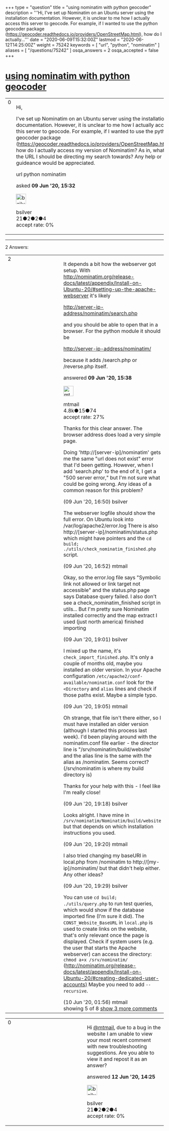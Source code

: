 +++
type = "question"
title = "using nominatim with python geocoder"
description = '''Hi, I&#x27;ve set up Nominatim on an Ubuntu server using the installation documentation. However, it is unclear to me how I actually access this server to geocode. For example, if I wanted to use the python geocoder package (https://geocoder.readthedocs.io/providers/OpenStreetMap.html), how do I actually...'''
date = "2020-06-09T15:32:00Z"
lastmod = "2020-06-12T14:25:00Z"
weight = 75242
keywords = [ "url", "python", "nominatim" ]
aliases = [ "/questions/75242" ]
osqa_answers = 2
osqa_accepted = false
+++

<div class="headNormal">

# [using nominatim with python geocoder](/questions/75242/using-nominatim-with-python-geocoder)

</div>

<div id="main-body">

<div id="askform">

<table id="question-table" style="width:100%;">
<colgroup>
<col style="width: 50%" />
<col style="width: 50%" />
</colgroup>
<tbody>
<tr>
<td style="width: 30px; vertical-align: top"><div class="vote-buttons">
<span id="post-75242-upvote" class="ajax-command post-vote up" rel="nofollow" title="I like this post (click again to cancel)"> </span>
<div id="post-75242-score" class="post-score" title="current number of votes">
0
</div>
<span id="post-75242-downvote" class="ajax-command post-vote down" rel="nofollow" title="I dont like this post (click again to cancel)"> </span> <span id="favorite-mark" class="ajax-command favorite-mark" rel="nofollow" title="mark/unmark this question as favorite (click again to cancel)"> </span>
<div id="favorite-count" class="favorite-count">
&#10;</div>
</div></td>
<td><div id="item-right">
<div class="question-body">
<p>Hi,</p>
<p>I've set up Nominatim on an Ubuntu server using the installation documentation. However, it is unclear to me how I actually access this server to geocode. For example, if I wanted to use the python geocoder package (<a href="https://geocoder.readthedocs.io/providers/OpenStreetMap.html),">https://geocoder.readthedocs.io/providers/OpenStreetMap.html),</a> how do I actually access my version of Nominatim? As in, what is the URL I should be directing my search towards? Any help or guideance would be appreciated.</p>
</div>
<div id="question-tags" class="tags-container tags">
<span class="post-tag tag-link-url" rel="tag" title="see questions tagged &#39;url&#39;">url</span> <span class="post-tag tag-link-python" rel="tag" title="see questions tagged &#39;python&#39;">python</span> <span class="post-tag tag-link-nominatim" rel="tag" title="see questions tagged &#39;nominatim&#39;">nominatim</span>
</div>
<div id="question-controls" class="post-controls">
&#10;</div>
<div class="post-update-info-container">
<div class="post-update-info post-update-info-user">
<p>asked <strong>09 Jun '20, 15:32</strong></p>
<img src="https://secure.gravatar.com/avatar/3a3e3af440ad8ed5385f87e1957d1642?s=32&amp;d=identicon&amp;r=g" class="gravatar" width="32" height="32" alt="bsilver&#39;s gravatar image" />
<p><span>bsilver</span><br />
<span class="score" title="21 reputation points">21</span><span title="2 badges"><span class="badge1">●</span><span class="badgecount">2</span></span><span title="2 badges"><span class="silver">●</span><span class="badgecount">2</span></span><span title="4 badges"><span class="bronze">●</span><span class="badgecount">4</span></span><br />
<span class="accept_rate" title="Rate of the user&#39;s accepted answers">accept rate:</span> <span title="bsilver has no accepted answers">0%</span></p>
</div>
</div>
<div id="comments-container-75242" class="comments-container">
&#10;</div>
<div id="comment-tools-75242" class="comment-tools">
&#10;</div>
<div class="clear">
&#10;</div>
<div id="comment-75242-form-container" class="comment-form-container">
&#10;</div>
<div class="clear">
&#10;</div>
</div></td>
</tr>
</tbody>
</table>

------------------------------------------------------------------------

<div class="tabBar">

<span id="sort-top"></span>

<div class="headQuestions">

2 Answers:

</div>

</div>

<span id="75243"></span>

<div id="answer-container-75243" class="answer">

<table style="width:100%;">
<colgroup>
<col style="width: 50%" />
<col style="width: 50%" />
</colgroup>
<tbody>
<tr>
<td style="width: 30px; vertical-align: top"><div class="vote-buttons">
<span id="post-75243-upvote" class="ajax-command post-vote up" rel="nofollow" title="I like this post (click again to cancel)"> </span>
<div id="post-75243-score" class="post-score" title="current number of votes">
2
</div>
<span id="post-75243-downvote" class="ajax-command post-vote down" rel="nofollow" title="I dont like this post (click again to cancel)"> </span>
</div></td>
<td><div class="item-right">
<div class="answer-body">
<p>It depends a bit how the webserver got setup. With <a href="http://nominatim.org/release-docs/latest/appendix/Install-on-Ubuntu-20/#setting-up-the-apache-webserver">http://nominatim.org/release-docs/latest/appendix/Install-on-Ubuntu-20/#setting-up-the-apache-webserver</a> it's likely</p>
<p><a href="http://server-ip-address/nominatim/search.php">http://server-ip-address/nominatim/search.php</a></p>
<p>and you should be able to open that in a browser. For the python module it should be</p>
<p><a href="http://server-ip-address/nominatim/">http://server-ip-address/nominatim/</a></p>
<p>because it adds /search.php or /reverse.php itself.</p>
</div>
<div class="answer-controls post-controls">
&#10;</div>
<div class="post-update-info-container">
<div class="post-update-info post-update-info-user">
<p>answered <strong>09 Jun '20, 15:38</strong></p>
<img src="https://secure.gravatar.com/avatar/96aad1e1801b7ea36fba50687924c935?s=32&amp;d=identicon&amp;r=g" class="gravatar" width="32" height="32" alt="mtmail&#39;s gravatar image" />
<p><span>mtmail</span><br />
<span class="score" title="4757 reputation points"><span>4.8k</span></span><span title="15 badges"><span class="silver">●</span><span class="badgecount">15</span></span><span title="74 badges"><span class="bronze">●</span><span class="badgecount">74</span></span><br />
<span class="accept_rate" title="Rate of the user&#39;s accepted answers">accept rate:</span> <span title="mtmail has 50 accepted answers">27%</span></p>
</div>
</div>
<div id="comments-container-75243" class="comments-container">
<span id="75244"></span>
<div id="comment-75244" class="comment">
<div id="post-75244-score" class="comment-score">
&#10;</div>
<div class="comment-text">
<p>Thanks for this clear answer. The browser address does load a very simple page.</p>
<p>Doing 'http://[server-ip]/nominatim' gets me the same "url does not exist" error that I'd been getting. However, when I add 'search.php' to the end of it, I get a "500 server error," but I'm not sure what could be going wrong. Any ideas of a common reason for this problem?</p>
</div>
<div id="comment-75244-info" class="comment-info">
<span class="comment-age">(09 Jun '20, 16:50)</span> <span class="comment-user userinfo">bsilver</span>
</div>
</div>
<span id="75245"></span>
<div id="comment-75245" class="comment">
<div id="post-75245-score" class="comment-score">
&#10;</div>
<div class="comment-text">
<p>The webserver logfile should show the full error. On Ubuntu look into /var/log/apache2/error.log There is also http://[server-ip]/nominatim/status.php which might have pointers and the <code>cd build; ./utils/check_nominatim_finished.php</code> script.</p>
</div>
<div id="comment-75245-info" class="comment-info">
<span class="comment-age">(09 Jun '20, 16:52)</span> <span class="comment-user userinfo">mtmail</span>
</div>
</div>
<span id="75246"></span>
<div id="comment-75246" class="comment">
<div id="post-75246-score" class="comment-score">
&#10;</div>
<div class="comment-text">
<p>Okay, so the error.log file says "Symbolic link not allowed or link target not accessible" and the status.php page says Database query failed. I also don't see a check_nominatim_finished script in utils... But I'm pretty sure Nominatim installed correctly and the map extract I used (just north america) finished importing</p>
</div>
<div id="comment-75246-info" class="comment-info">
<span class="comment-age">(09 Jun '20, 19:01)</span> <span class="comment-user userinfo">bsilver</span>
</div>
</div>
<span id="75248"></span>
<div id="comment-75248" class="comment">
<div id="post-75248-score" class="comment-score">
&#10;</div>
<div class="comment-text">
<p>I mixed up the name, it's <code>check_import_finished.php</code>. It's only a couple of months old, maybe you installed an older version. In your Apache configuration <code>/etc/apache2/conf-available/nominatim.conf</code> look for the <code>&lt;Directory</code> and <code>alias</code> lines and check if those paths exist. Maybe a simple typo.</p>
</div>
<div id="comment-75248-info" class="comment-info">
<span class="comment-age">(09 Jun '20, 19:05)</span> <span class="comment-user userinfo">mtmail</span>
</div>
</div>
<span id="75249"></span>
<div id="comment-75249" class="comment">
<div id="post-75249-score" class="comment-score">
&#10;</div>
<div class="comment-text">
<p>Oh strange, that file isn't there either, so I must have installed an older version (although I started this process last week). I'd been playing around with the nominatim.conf file earlier - the director line is "/srv/nominatim/build/website" and the alias line is the same with the alias as /nominatim. Seems correct? (/srv/nominatim is where my build directory is)</p>
<p>Thanks for your help with this - I feel like I'm really close!</p>
</div>
<div id="comment-75249-info" class="comment-info">
<span class="comment-age">(09 Jun '20, 19:18)</span> <span class="comment-user userinfo">bsilver</span>
</div>
</div>
<span id="75250"></span>
<div id="comment-75250" class="comment not_top_scorer">
<div id="post-75250-score" class="comment-score">
&#10;</div>
<div class="comment-text">
<p>Looks alright. I have mine in <code>/srv/nominatim/Nominatim/build/website</code> but that depends on which installation instructions you used.</p>
</div>
<div id="comment-75250-info" class="comment-info">
<span class="comment-age">(09 Jun '20, 19:20)</span> <span class="comment-user userinfo">mtmail</span>
</div>
</div>
<span id="75253"></span>
<div id="comment-75253" class="comment not_top_scorer">
<div id="post-75253-score" class="comment-score">
&#10;</div>
<div class="comment-text">
<p>I also tried changing my baseURl in local.php from /nominatim to http://[my-ip]/nominatim/ but that didn't help either. Any other ideas?</p>
</div>
<div id="comment-75253-info" class="comment-info">
<span class="comment-age">(09 Jun '20, 19:29)</span> <span class="comment-user userinfo">bsilver</span>
</div>
</div>
<span id="75260"></span>
<div id="comment-75260" class="comment not_top_scorer">
<div id="post-75260-score" class="comment-score">
&#10;</div>
<div class="comment-text">
<p>You can use <code>cd build; ./utils/query.php</code> to run test queries, which would show if the database imported fine (I'm sure it did). The <code>CONST_Website_BaseURL</code> in <code>local.php</code> is used to create links on the website, that's only relevant once the page is displayed. Check if system users (e.g. the user that starts the Apache webserver) can access the directory: <code>chmod a+x /srv/nominatim/</code> (<a href="http://nominatim.org/release-docs/latest/appendix/Install-on-Ubuntu-20/#creating-dedicated-user-accounts)">http://nominatim.org/release-docs/latest/appendix/Install-on-Ubuntu-20/#creating-dedicated-user-accounts)</a> Maybe you need to add <code>--recursive</code>.</p>
</div>
<div id="comment-75260-info" class="comment-info">
<span class="comment-age">(10 Jun '20, 01:56)</span> <span class="comment-user userinfo">mtmail</span>
</div>
</div>
</div>
<div id="comment-tools-75243" class="comment-tools">
<span class="comments-showing"> showing 5 of 8 </span> <a href="#" class="show-all-comments-link">show 3 more comments</a>
</div>
<div class="clear">
&#10;</div>
<div id="comment-75243-form-container" class="comment-form-container">
&#10;</div>
<div class="clear">
&#10;</div>
</div></td>
</tr>
</tbody>
</table>

</div>

<span id="75305"></span>

<div id="answer-container-75305" class="answer answered-by-owner">

<table style="width:100%;">
<colgroup>
<col style="width: 50%" />
<col style="width: 50%" />
</colgroup>
<tbody>
<tr>
<td style="width: 30px; vertical-align: top"><div class="vote-buttons">
<span id="post-75305-upvote" class="ajax-command post-vote up" rel="nofollow" title="I like this post (click again to cancel)"> </span>
<div id="post-75305-score" class="post-score" title="current number of votes">
0
</div>
<span id="post-75305-downvote" class="ajax-command post-vote down" rel="nofollow" title="I dont like this post (click again to cancel)"> </span>
</div></td>
<td><div class="item-right">
<div class="answer-body">
<p>Hi <a href="https://help.openstreetmap.org/users/150/mtmail">@mtmail</a>, due to a bug in the website I am unable to view your most recent comment with new troubleshooting suggestions. Are you able to view it and repost it as an answer?</p>
</div>
<div class="answer-controls post-controls">
&#10;</div>
<div class="post-update-info-container">
<div class="post-update-info post-update-info-user">
<p>answered <strong>12 Jun '20, 14:25</strong></p>
<img src="https://secure.gravatar.com/avatar/3a3e3af440ad8ed5385f87e1957d1642?s=32&amp;d=identicon&amp;r=g" class="gravatar" width="32" height="32" alt="bsilver&#39;s gravatar image" />
<p><span>bsilver</span><br />
<span class="score" title="21 reputation points">21</span><span title="2 badges"><span class="badge1">●</span><span class="badgecount">2</span></span><span title="2 badges"><span class="silver">●</span><span class="badgecount">2</span></span><span title="4 badges"><span class="bronze">●</span><span class="badgecount">4</span></span><br />
<span class="accept_rate" title="Rate of the user&#39;s accepted answers">accept rate:</span> <span title="bsilver has no accepted answers">0%</span></p>
</div>
</div>
<div id="comments-container-75305" class="comments-container">
&#10;</div>
<div id="comment-tools-75305" class="comment-tools">
&#10;</div>
<div class="clear">
&#10;</div>
<div id="comment-75305-form-container" class="comment-form-container">
&#10;</div>
<div class="clear">
&#10;</div>
</div></td>
</tr>
</tbody>
</table>

</div>

<div class="paginator-container-left">

</div>

</div>

</div>


